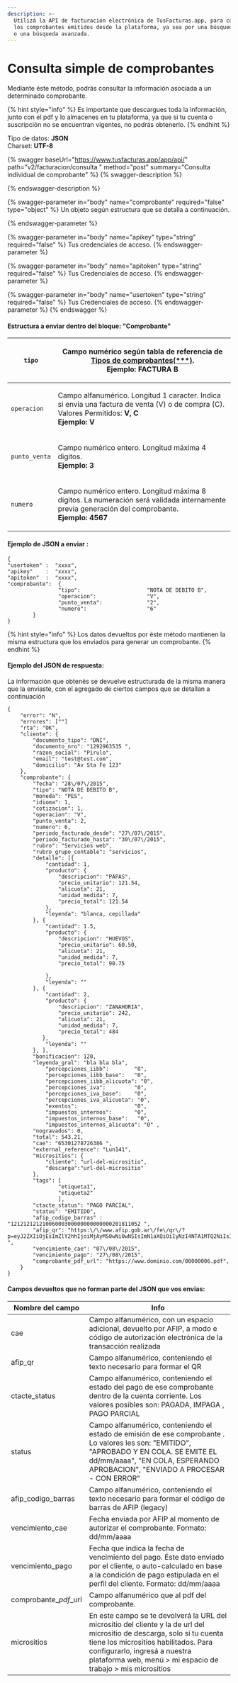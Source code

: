 ```yaml
---
description: >-
  Utilizá la API de facturación electrónica de TusFacturas.app, para consultar
  los comprobantes emitidos desde la plataforma, ya sea por una búsqueda puntual
  o una búsqueda avanzada.
---
```


# Consulta simple de comprobantes



Mediante éste método, podrás consultar la información asociada a un determinado comprobante.&#x20;

{% hint style="info" %}
Es importante que descargues toda la información, junto con el pdf y lo almacenes en tu plataforma, ya que si tu cuenta o suscripción no se encuentran vigentes, no podrás obtenerlo.
{% endhint %}



Tipo de datos: **JSON**\
Charset: **UTF-8**

{% swagger baseUrl="https://www.tusfacturas.app/app/api/" path="v2/facturacion/consulta " method="post" summary="Consulta individual de comprobante" %}
{% swagger-description %}

{% endswagger-description %}

{% swagger-parameter in="body" name="comprobante" required="false" type="object" %}
Un objeto según estructura que se detalla a continuación.


{% endswagger-parameter %}

{% swagger-parameter in="body" name="apikey" type="string" required="false" %}
Tus credenciales de acceso.
{% endswagger-parameter %}

{% swagger-parameter in="body" name="apitoken" type="string" required="false" %}
Tus Credenciales de acceso.
{% endswagger-parameter %}

{% swagger-parameter in="body" name="usertoken" type="string" required="false" %}
Tus Credenciales de acceso.
{% endswagger-parameter %}
{% endswagger %}

#### Estructura a enviar dentro del bloque: "Comprobante"

| `tipo`        | <p>Campo numérico según tabla de referencia de <a href="https://www.tusfacturas.com.ar/api-factura-electronica-afip.html#tabla-comprobantes">Tipos de comprobantes(***)</a>.<br><strong>Ejemplo: FACTURA B</strong></p> |
| ------------- | ----------------------------------------------------------------------------------------------------------------------------------------------------------------------------------------------------------------------- |
| `operacion`   | <p>Campo alfanumérico. Longitud 1 caracter. Indica si envia una factura de venta (V) o de compra (C).<br>Valores Permitidos: <strong>V, C</strong><br><strong>Ejemplo: V</strong></p>                                   |
| `punto_venta` | <p>Campo numérico entero. Longitud máxima 4 digitos.<br><strong>Ejemplo: 3</strong></p>                                                                                                                                 |
| `numero`      | <p>Campo numérico entero. Longitud máxima 8 digitos. La numeración será validada internamente previa generación del comprobante.<br><strong>Ejemplo: 4567</strong></p>                                                  |

#### Ejemplo de JSON a enviar :

```
{
"usertoken" :  "xxxx",
"apikey"    :  "xxxx",
"apitoken"  :  "xxxx",
"comprobante":  {
                "tipo":                     "NOTA DE DEBITO B",
                "operacion":                "V",
                "punto_venta":              "2",
                "numero":                   "6"
        }
}
```



{% hint style="info" %}
Los datos devueltos por éste método mantienen la misma estructura que los enviados para generar un comprobante.
{% endhint %}

#### Ejemplo del JSON de respuesta:

La información que obtenés se devuelve estructurada de la misma manera que la enviaste, con el agregado de ciertos campos que se detallan a continuación

```
{
	"error": "N",
	"errores": [""]
	"rta": "OK",
	"cliente": {
		"documento_tipo": "DNI",
		"documento_nro": "1292963535 ",
		"razon_social": "Pirulo",
		"email": "test@test.com",
		"domicilio": "Av Sta Fe 123"
	},
	"comprobante": {
		"fecha": "28\/07\/2015",
		"tipo": "NOTA DE DEBITO B",
		"moneda": "PES",
		"idioma": 1,
		"cotizacion": 1,
		"operacion": "V",
		"punto_venta": 2,
		"numero": 6,
		"periodo_facturado_desde": "27\/07\/2015",
		"periodo_facturado_hasta": "30\/07\/2015",
		"rubro": "Servicios web",
		"rubro_grupo_contable": "servicios",
		"detalle": [{
			"cantidad": 1,
			"producto": {
				"descripcion": "PAPAS",
				"precio_unitario": 121.54,
				"alicuota": 21,
				"unidad_medida": 7,
				"precio_total": 121.54
 			},
			"leyenda": "blanca, cepillada"
		}, {
			"cantidad": 1.5,
			"producto": {
				"descripcion": "HUEVOS",
				"precio_unitario": 60.50,
				"alicuota": 21,
				"unidad_medida": 7,
				"precio_total": 90.75
				
			},
			"leyenda": ""
		}, {
			"cantidad": 2,
			"producto": {
				"descripcion": "ZANAHORIA",
				"precio_unitario": 242,
				"alicuota": 21,
				"unidad_medida": 7,
				"precio_total": 484 
           },
			"leyenda": ""
		}, ],
		"bonificacion": 120,
		"leyenda_gral": "bla bla bla",
        	"percepciones_iibb":        "0",
        	"percepciones_iibb_base":   "0",
        	"percepciones_iibb_alicuota": "0",
        	"percepciones_iva":         "0",
        	"percepciones_iva_base":    "0",
        	"percepciones_iva_alicuota": "0",
     		"exentos":                  "0",
        	"impuestos_internos":       "0",
        	"impuestos_internos_base":   "0",
        	"impuestos_internos_alicuota": "0" ,
		"nogravados": 0,
		"total": 543.21,
		"cae": "65301278726386 ",
		"external_reference": "Lun141",
		"micrositios": {
			"cliente": "url-del-micrositio",
			"descarga":"url-del-micrositio"
		},
		"tags": [
				"etiqueta1",
				"etiqueta2"
				],
		"ctacte_status": "PAGO PARCIAL",
		"status": "EMITIDO",
		"afip_codigo_barras" : "12121212121006000300000000000000201811052 ",
		"afip_qr": "https:\/\/www.afip.gob.ar\/fe\/qr\/?p=eyJ2ZXIiOjEsImZlY2hhIjoiMjAyMS0wNi0wNSIsImN1aXQiOiIyNzI4NTA1MTQ2NiIsInB0b1Z0YSI6IjEwIiwidGlwb0NtcCI6MSwibnJvQ21wIjoiMDAwMDAwNzgiLCJpbXBvcnRlIjoiMDAwMDAwMDAwMzA4NS41MCIsIm1vbmVkYSI6IlBFUyIs ",
		"vencimiento_cae": "07\/08\/2015",
		"vencimiento_pago": "27\/08\/2015",
		"comprobante_pdf_url": "https://www.dominio.com/00000006.pdf",
	}
}
```

#### Campos devueltos que no forman parte del JSON que vos envias:

| Nombre del campo        | Info                                                                                                                                                                                                                                                             |
| ----------------------- | ---------------------------------------------------------------------------------------------------------------------------------------------------------------------------------------------------------------------------------------------------------------- |
| cae                     | Campo alfanumérico, con un espacio adicional, devuelto por AFIP, a modo e código de autorización electrónica de la transacción realizada                                                                                                                         |
| afip\_qr                | Campo alfanumérico, conteniendo el texto necesario para formar el QR                                                                                                                                                                                             |
| ctacte\_status          | Campo alfanumérico, conteniendo el estado del pago de ese comprobante dentro de la cuenta corriente. Los valores posibles son: PAGADA, IMPAGA , PAGO PARCIAL                                                                                                     |
| status                  | Campo alfanumérico, conteniendo el estado de emisión de ese comprobante . Lo valores les son: "EMITIDO", "APROBADO Y EN COLA. SE EMITE EL dd/mm/aaaa", "EN COLA, ESPERANDO APROBACION", "ENVIADO A PROCESAR - CON ERROR"                                         |
| afip\_codigo\_barras    | Campo alfanumérico, conteniendo el texto necesario para formar el código de barras de AFIP (legacy)                                                                                                                                                              |
| vencimiento\_cae        | Fecha enviada por AFIP al momento de autorizar el comprobante. Formato: dd/mm/aaaa                                                                                                                                                                               |
| vencimiento\_pago       | Fecha que indica la fecha de vencimiento del pago. Éste dato enviado por el cliente, o auto-calculado en base a la condición de pago estipulada en el perfil del cliente. Formato: dd/mm/aaaa                                                                    |
| comprobante\__pdf_\_url | Campo alfanumérico que al pdf del comprobante.                                                                                                                                                                                                                   |
| micrositios             | En este campo se te devolverá la URL del micrositio del cliente y la de url del micrositio de descarga, solo si tu cuenta tiene los micrositios habilitados. Para configurarlo, ingresá a nuestra plataforma web, menú > mi espacio de trabajo > mis micrositios |









